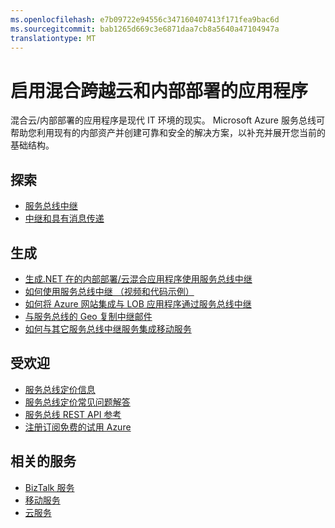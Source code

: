 ```yaml
---
ms.openlocfilehash: e7b09722e94556c347160407413f171fea9bac6d
ms.sourcegitcommit: bab1265d669c3e6871daa7cb8a5640a47104947a
translationtype: MT
---
```

<properties 
    pageTitle="启用混合跨越云和内部部署的应用程序" 
    description="了解如何构建混合跨越云间和内部部署的应用程序。" 
    services="service-bus" 
    documentationCenter=".net" 
    authors="sethmanheim" 
    manager="timlt" 
    editor=""/>

<tags 
    ms.service="service-bus" 
    ms.workload="tbd" 
    ms.tgt_pltfrm="na" 
    ms.devlang="multiple" 
    ms.topic="article" 
    ms.date="07/02/2015" 
    ms.author="sethm"/>

# 启用混合跨越云和内部部署的应用程序

混合云/内部部署的应用程序是现代 IT 环境的现实。 Microsoft Azure 服务总线可帮助您利用现有的内部资产并创建可靠和安全的解决方案，以补充并展开您当前的基础结构。

## 探索

- [服务总线中继](service-bus-dotnet-how-to-use-relay.md)
- [中继和具有消息传递](http://msdn.microsoft.com/library/azure/hh367519.aspx)

## 生成

- [生成.NET 在的内部部署/云混合应用程序使用服务总线中继](cloud-services-dotnet-hybrid-app-using-service-bus-relay.md)
- [如何使用服务总线中继 （视频和代码示例）](http://appfabricdemos.codeplex.com/releases/view/67597)
- [如何将 Azure 网站集成与 LOB 应用程序通过服务总线中继](http://code.msdn.microsoft.com/windowsazure/How-to-integrate-a-Windows-f1fedff8) 
- [与服务总线的 Geo 复制中继邮件](http://code.msdn.microsoft.com/windowsazure/Geo-replication-with-16dbfecd)
- [如何与其它服务总线中继服务集成移动服务](http://blogs.msdn.com/b/paolos/archive/2013/07/09/how-to-integrate-a-mobile-service-with-a-rest-service-bus-relay-service.aspx)
 
## 受欢迎
- [服务总线定价信息](http://azure.microsoft.com/pricing/details/service-bus/)
- [服务总线定价常见问题解答](http://msdn.microsoft.com/library/azure/Hh667438.aspx)
- [服务总线 REST API 参考](http://msdn.microsoft.com/library/azure/hh780717.aspx)
- [注册订阅免费的试用 Azure](http://azure.microsoft.com/pricing/free-trial/?WT.mc_id=A85619ABF)
 
## 相关的服务
- [BizTalk 服务](http://azure.microsoft.com/services/biztalk-services/)
- [移动服务](http://azure.microsoft.com/services/mobile-services/)
- [云服务](http://azure.microsoft.com/services/cloud-services/) 
 